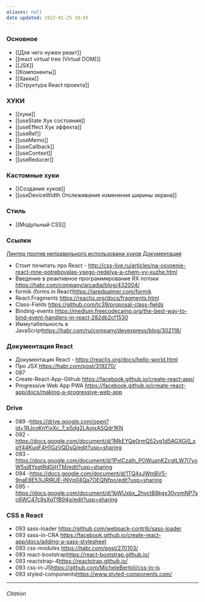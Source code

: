 ```yaml
---
aliases: null
date updated: 2022-01-25 10:45
---
```


### Основное
- [[Для чего нужен реакт]]
- [[react virtual  tree (Virtual DOM)]]
- [[JSX]]
- [[Компоненты]]
- [[Хакки]]
- [[Структура React проекта]]


### ХУКИ
- [[хуки]]
- [[useState  Хук состояния]]
- [[useEffect Хук эффекта]]
- [[useRef]]
- [[useMemo]]
- [[useCallback]]
- [[useContext]]
- [[useReducer]]

### Кастомные хуки
- [[Создание хуков]]
- [[useDeviceWidth Отслеживание изменения ширины экрана]]

### Стиль
- [[Модульный CSS]]

### Ссылки
[Линтер против неправильного использовани хуков](https://www.npmjs.com/package/eslint-plugin-react-hooks)
[Документация](https://ru.reactjs.org/docs/getting-started.html)
- Стоит почитать про React - <http://css-live.ru/articles/na-osvoenie-react-mne-potrebovalas-vsego-nedelya-a-chem-vy-xuzhe.html>
- Введение в реактивное программирование RX потоки <https://habr.com/company/arcadia/blog/432004/>
- formik (forms in React)<https://jaredpalmer.com/formik>
- React.Fragments <https://reactjs.org/docs/fragments.html>
- Class-Fields <https://github.com/tc39/proposal-class-fields>
- Binding-events <https://medium.freecodecamp.org/the-best-way-to-bind-event-handlers-in-react-282db2cf1530>
- Иммутабельность в JavaScript<https://habr.com/ru/company/devexpress/blog/302118/>

### Документация React

- Документация React - <https://reactjs.org/docs/hello-world.html>
- Про JSX <https://habr.com/post/319270/>
- 087
- Create-React-App-Github <https://facebook.github.io/create-react-app/>
- Progressive Web App PWA <https://facebook.github.io/create-react-app/docs/making-a-progressive-web-app>

### Drive

- 089 -<https://drive.google.com/open?id=1RJcoKnYjxXc_7_p5dg2LAojxASQdr1KN>
- 092 -<https://docs.google.com/document/d/1MkEYQe0rmQ52yq1d5AGXGj0_xpY44KuqF4H1GzVQDsQ/edit?usp=sharing>
- 093 -<https://docs.google.com/document/d/1PxlCzalh_POWuqnKZcgtLW7l7yoW5si8YsgtRdGjHTM/edit?usp=sharing>
- 094 -<https://docs.google.com/document/d/1TQ4xJWmBV5-9naE8E53iJRlRUE-jNVp04Qa7OEQNfpo/edit?usp=sharing>
- 095 -<https://docs.google.com/document/d/1bWUxbx_2hyctB8kgx30vymNP7sc6WC47c9sXqTfB94g/edit?usp=sharing>

### CSS в React

- 093 sass-loader <https://github.com/webpack-contrib/sass-loader>
- 093 sass-in-CRA <https://facebook.github.io/create-react-app/docs/adding-a-sass-stylesheet>
- 093 css-modules <https://habr.com/post/270103/>
- 093 react-bootstrap<https://react-bootstrap.github.io/>
- 093 reactstrap-4<https://reactstrap.github.io/>
- 093 css-in-JS<https://github.com/MicheleBertoli/css-in-js>
- 093 styled-components<https://www.styled-components.com/>

---

###### Citation
